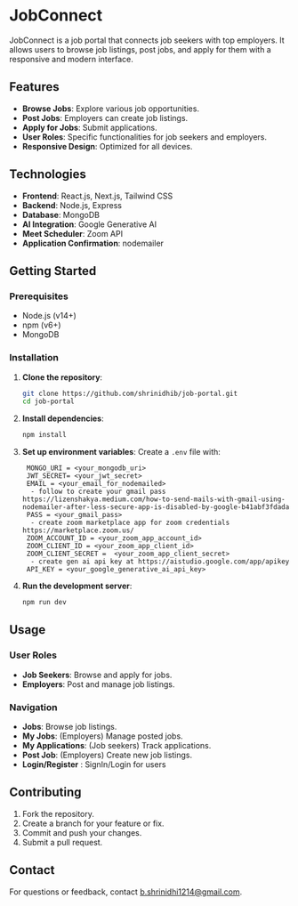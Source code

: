 # JobConnect

JobConnect is a job portal that connects job seekers with top employers. It allows users to browse job listings, post jobs, and apply for them with a responsive and modern interface.

## Features

- **Browse Jobs**: Explore various job opportunities.
- **Post Jobs**: Employers can create job listings.
- **Apply for Jobs**: Submit applications.
- **User Roles**: Specific functionalities for job seekers and employers.
- **Responsive Design**: Optimized for all devices.

## Technologies

- **Frontend**: React.js, Next.js, Tailwind CSS
- **Backend**: Node.js, Express
- **Database**: MongoDB
- **AI Integration**: Google Generative AI
- **Meet Scheduler**: Zoom API
- **Application Confirmation**: nodemailer

## Getting Started

### Prerequisites

- Node.js (v14+)
- npm (v6+)
- MongoDB

### Installation

1. **Clone the repository**:
   ```bash
   git clone https://github.com/shrinidhib/job-portal.git
   cd job-portal
   ```

2. **Install dependencies**:
   ```bash
   npm install
   ```

3. **Set up environment variables**:
   Create a `.env` file with:
   ```
    MONGO_URI = <your_mongodb_uri>
    JWT_SECRET= <your_jwt_secret>
    EMAIL = <your_email_for_nodemailed>
     - follow to create your gmail pass https://lizenshakya.medium.com/how-to-send-mails-with-gmail-using-nodemailer-after-less-secure-app-is-disabled-by-google-b41abf3fdada
    PASS = <your_gmail_pass>
     - create zoom marketplace app for zoom credentials https://marketplace.zoom.us/
    ZOOM_ACCOUNT_ID = <your_zoom_app_account_id>
    ZOOM_CLIENT_ID = <your_zoom_app_client_id>
    ZOOM_CLIENT_SECRET =  <your_zoom_app_client_secret>
     - create gen ai api key at https://aistudio.google.com/app/apikey
    API_KEY = <your_google_generative_ai_api_key>

   ```

4. **Run the development server**:
   ```bash
   npm run dev
   ```

## Usage

### User Roles

- **Job Seekers**: Browse and apply for jobs.
- **Employers**: Post and manage job listings.

### Navigation

- **Jobs**: Browse job listings.
- **My Jobs**: (Employers) Manage posted jobs.
- **My Applications**: (Job seekers) Track applications.
- **Post Job**: (Employers) Create new job listings.
- **Login/Register** : SignIn/Login for users

## Contributing

1. Fork the repository.
2. Create a branch for your feature or fix.
3. Commit and push your changes.
4. Submit a pull request.


## Contact

For questions or feedback, contact b.shrinidhi1214@gmail.com.
